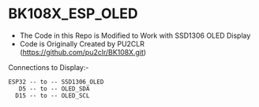 # BK108X_ESP_OLED

- The Code in this Repo is Modified to Work with SSD1306 OLED Display
- Code is Originally Created by PU2CLR (https://github.com/pu2clr/BK108X.git)

Connections to Display:-

    ESP32 -- to -- SSD1306_OLED
       D5 -- to -- OLED_SDA
      D15 -- to -- OLED_SCL
